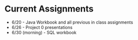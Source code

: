 # Current Assignments 

* 6/20 - Java Workbook and all previous in class assignments
* 6/26 - Project 0 presentations 
* 6/30 (morning) - SQL workbook 